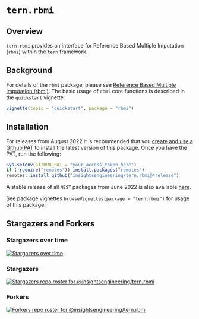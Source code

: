 # `tern.rbmi`

## Overview

`tern.rbmi` provides an interface for Reference Based Multiple Imputation (`rbmi`) within the `tern` framework.

## Background

For details of the `rbmi` package, please see [Reference Based Multiple Imputation (rbmi)](https://github.com/insightsengineering/rbmi). The basic usage of `rbmi` core functions is described
in the `quickstart` vignette:

```R
vignette(topic = "quickstart", package = "rbmi")
```

## Installation

For releases from August 2022 it is recommended that you [create and use a Github PAT](https://docs.github.com/en/github/authenticating-to-github/keeping-your-account-and-data-secure/creating-a-personal-access-token) to install the latest version of this package. Once you have the PAT, run the following:

```r
Sys.setenv(GITHUB_PAT = "your_access_token_here")
if (!require("remotes")) install.packages("remotes")
remotes::install_github("insightsengineering/tern.rbmi@*release")
```

A stable release of all `NEST` packages from June 2022 is also available [here](https://github.com/insightsengineering/depository#readme).

See package vignettes `browseVignettes(package = "tern.rbmi")` for usage of this package.

## Stargazers and Forkers

### Stargazers over time

[![Stargazers over time](https://starchart.cc/insightsengineering/tern.rbmi.svg)](https://starchart.cc/insightsengineering/tern.rbmi)

### Stargazers

[![Stargazers repo roster for @insightsengineering/tern.rbmi](https://reporoster.com/stars/insightsengineering/tern.rbmi)](https://github.com/insightsengineering/tern.rbmi/stargazers)

### Forkers

[![Forkers repo roster for @insightsengineering/tern.rbmi](https://reporoster.com/forks/insightsengineering/tern.rbmi)](https://github.com/insightsengineering/tern.rbmi/network/members)
